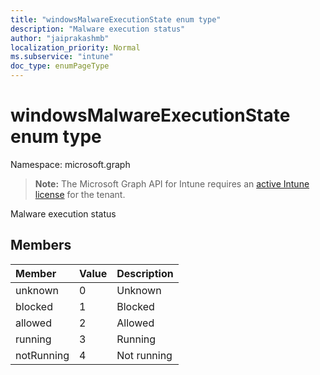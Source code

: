 ```yaml
---
title: "windowsMalwareExecutionState enum type"
description: "Malware execution status"
author: "jaiprakashmb"
localization_priority: Normal
ms.subservice: "intune"
doc_type: enumPageType
---
```


# windowsMalwareExecutionState enum type

Namespace: microsoft.graph

> **Note:** The Microsoft Graph API for Intune requires an [active Intune license](https://go.microsoft.com/fwlink/?linkid=839381) for the tenant.

Malware execution status

## Members
|Member|Value|Description|
|:---|:---|:---|
|unknown|0|Unknown|
|blocked|1|Blocked|
|allowed|2|Allowed|
|running|3|Running|
|notRunning|4|Not running|
